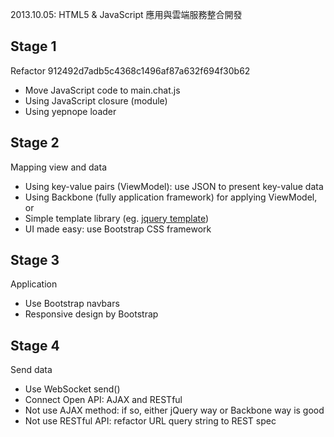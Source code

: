 2013.10.05: HTML5 & JavaScript 應用與雲端服務整合開發


## Stage 1

Refactor 912492d7adb5c4368c1496af87a632f694f30b62

- Move JavaScript code to main.chat.js
- Using JavaScript closure (module)
- Using yepnope loader

## Stage 2

Mapping view and data

- Using key-value pairs (ViewModel): use JSON to present key-value data
- Using Backbone (fully application framework) for applying ViewModel, or
- Simple template library (eg. [jquery template](https://github.com/BorisMoore/jquery-tmpl))
- UI made easy: use Bootstrap CSS framework

## Stage 3

Application

- Use Bootstrap navbars
- Responsive design by Bootstrap

## Stage 4

Send data

- Use WebSocket send()
- Connect Open API: AJAX and RESTful
- Not use AJAX method: if so, either jQuery way or Backbone way is good
- Not use RESTful API: refactor URL query string to REST spec
